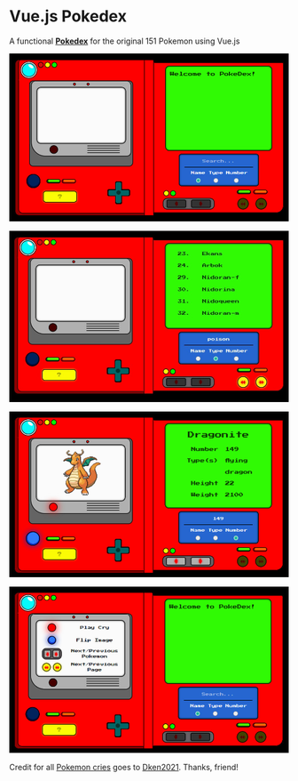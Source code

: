 # Vue.js Pokedex

A functional **[Pokedex](https://codepen.io/dirttastesgood/full/GRovrBd)** for the original 151 Pokemon using Vue.js



![Screenshot 1 - Welcome screen][screenshot_1]

![Screenshot 2 - Welcome screen][screenshot_2]

![Screenshot 3 - Pokemon detail view][screenshot_3]

![Screenshot 4 - Help menu][screenshot_4]


Credit for all [Pokemon cries](https://www.youtube.com/watch?v=IjHGuuqVecE) goes to [Dken2021](https://www.youtube.com/channel/UCJn3-7IRrJBoVYgGYcZLrkQ). Thanks, friend!

[screenshot_1]: screenshots/screenshot1.jpg "Screenshot 1 - Welcome screen"

[screenshot_2]: screenshots/screenshot2.jpg "Screenshot 2 - Search by type"

[screenshot_3]: screenshots/screenshot3.jpg "Screenshot 3 - Pokemon detail view"

[screenshot_4]: screenshots/screenshot4.jpg "Screenshot 4 - Help menu"

